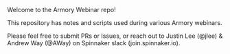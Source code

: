 Welcome to the Armory Webinar repo!

This repository has notes and scripts used during various Armory webinars.

Please feel free to submit PRs or Issues, or reach out to Justin Lee (@jlee) & Andrew Way (@AWay) on Spinnaker slack (join.spinnaker.io).

